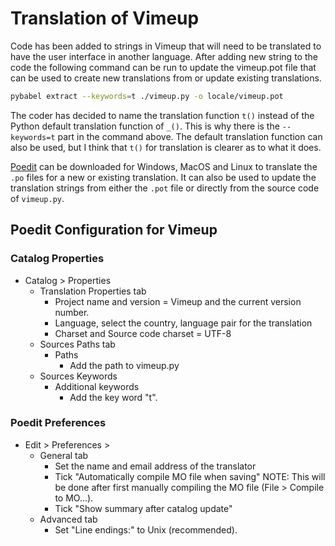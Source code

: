 # Translation of Vimeup

Code has been added to strings in Vimeup that will need to be translated to have the user interface in another language. After adding new string to the code the following command can be run to update the vimeup.pot file that can be used to create new translations from or update existing translations.

``` bash
pybabel extract --keywords=t ./vimeup.py -o locale/vimeup.pot
```
The coder has decided to name the translation function `t()` instead of the Python default translation function of `_()`. This is why there is the `--keywords=t` part in the command above. The default translation function can also be used, but I think that `t()` for translation is clearer as to what it does.

[Poedit](https://poedit.net/) can be downloaded for Windows, MacOS and Linux to translate the `.po` files for a new or existing translation. It can also be used to update the translation strings from either the `.pot` file or directly from the source code of `vimeup.py`.

## Poedit Configuration for Vimeup
### Catalog Properties

* Catalog > Properties
   * Translation Properties tab
      * Project name and version = Vimeup and the current version number.
      * Language, select the country, language pair for the translation
      * Charset and Source code charset = UTF-8
   * Sources Paths tab
      * Paths
         * Add the path to vimeup.py
   * Sources Keywords
      * Additional keywords
         * Add the key word "t".

### Poedit Preferences
   * Edit > Preferences >
      * General tab
         * Set the name and email address of the translator
         * Tick "Automatically compile MO file when saving" NOTE: This will be done after first manually compiling the MO file (File > Compile to MO...).
         * Tick "Show summary after catalog update"
      * Advanced tab
         * Set "Line endings:" to Unix (recommended).